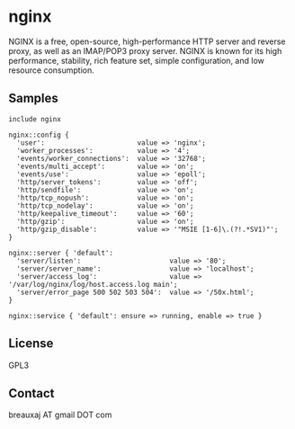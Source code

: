 nginx
=====

NGINX is a free, open-source, high-performance HTTP server and reverse proxy,
as well as an IMAP/POP3 proxy server. NGINX is known for its high performance,
stability, rich feature set, simple configuration, and low resource consumption.

Samples
-------
```
include nginx
```
```
nginx::config {
  'user':                       value => 'nginx';
  'worker_processes':           value => '4';
  'events/worker_connections':  value => '32768';
  'events/multi_accept':        value => 'on';
  'events/use':                 value => 'epoll';
  'http/server_tokens':         value => 'off';
  'http/sendfile':              value => 'on';
  'http/tcp_nopush':            value => 'on';
  'http/tcp_nodelay':           value => 'on';
  'http/keepalive_timeout':     value => '60';
  'http/gzip':                  value => 'on';
  'http/gzip_disable':          value => '"MSIE [1-6]\.(?!.*SV1)"';
}
```
```
nginx::server { 'default':
  'server/listen':                      value => '80';
  'server/server_name':                 value => 'localhost';
  'server/access_log':                  value => '/var/log/nginx/log/host.access.log main';
  'server/error_page 500 502 503 504':  value => '/50x.html';
}
```
```
nginx::service { 'default': ensure => running, enable => true }
```

License
-------
GPL3

Contact
-------
breauxaj AT gmail DOT com
